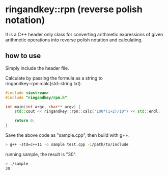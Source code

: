 # ringandkey::rpn (reverse polish notation)

It is a C++ header only class for converting arithmetic expressions of given arithmetic operations into reverse polish notation and calculating.

## how to use

Simply include the header file.

Calculate by passing the formula as a string to ringandkey::rpn::calc(std::string txt).

```cpp
#include <iostream>
#include "ringandkey/rpn.h"

int main(int argc, char** argv) {
    std::cout << ringandkey::rpn::calc("100*(1+2)/10") << std::endl;

    return 0;
}
```

Save the above code as "sample.cpp", then build with g++.

```sh
> g++ -std=c++11 -o sample test.cpp -I/path/to/include
```

running sample, the result is "30".

```sh
> ./sample
30
```
